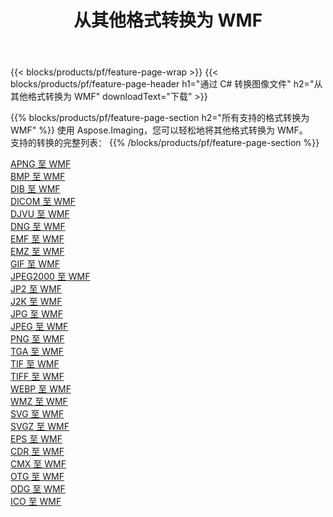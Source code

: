 ﻿---
title: 从其他格式转换为 WMF 
weight: 3920
url: /zh-hans/net/conversion/to/wmf 
lang: zh-hans
langdirlevel: 2
locales: zh-hans,ja,it,ru,de,es,fr,nl,id,lt,pl,pt,vi,tr,ko,zh-hant,ar,hi,th,sv,cs,uk,he
description: 使用 Aspose.Imaging，您可以轻松地将其他格式转换为 WMF
---

{{< blocks/products/pf/feature-page-wrap >}}
{{< blocks/products/pf/feature-page-header h1="通过 C# 转换图像文件" h2="从其他格式转换为 WMF" downloadText="下载" >}}


{{% blocks/products/pf/feature-page-section  h2="所有支持的格式转换为 WMF" %}}
使用 Aspose.Imaging，您可以轻松地将其他格式转换为 WMF。
<br/>
支持的转换的完整列表：
{{% /blocks/products/pf/feature-page-section %}}
<div class="container-fluid productfamilypage bg-gray">
    <div class="convertypes bg-gray agp-content section">
        <div class="container">
		<div class="row other-converters">
		    <div class='col-md-2 other-converter remove-lp remove-rp'><a href="/imaging/zh-hans/net/conversion/apng-to-wmf" >APNG 至 WMF</a></div>
<div class='col-md-2 other-converter remove-lp remove-rp'><a href="/imaging/zh-hans/net/conversion/bmp-to-wmf" >BMP 至 WMF</a></div>
<div class='col-md-2 other-converter remove-lp remove-rp'><a href="/imaging/zh-hans/net/conversion/dib-to-wmf" >DIB 至 WMF</a></div>
<div class='col-md-2 other-converter remove-lp remove-rp'><a href="/imaging/zh-hans/net/conversion/dicom-to-wmf" >DICOM 至 WMF</a></div>
<div class='col-md-2 other-converter remove-lp remove-rp'><a href="/imaging/zh-hans/net/conversion/djvu-to-wmf" >DJVU 至 WMF</a></div>
<div class='col-md-2 other-converter remove-lp remove-rp'><a href="/imaging/zh-hans/net/conversion/dng-to-wmf" >DNG 至 WMF</a></div>
<div class='col-md-2 other-converter remove-lp remove-rp'><a href="/imaging/zh-hans/net/conversion/emf-to-wmf" >EMF 至 WMF</a></div>
<div class='col-md-2 other-converter remove-lp remove-rp'><a href="/imaging/zh-hans/net/conversion/emz-to-wmf" >EMZ 至 WMF</a></div>
<div class='col-md-2 other-converter remove-lp remove-rp'><a href="/imaging/zh-hans/net/conversion/gif-to-wmf" >GIF 至 WMF</a></div>
<div class='col-md-2 other-converter remove-lp remove-rp'><a href="/imaging/zh-hans/net/conversion/jpeg2000-to-wmf" >JPEG2000 至 WMF</a></div>
<div class='col-md-2 other-converter remove-lp remove-rp'><a href="/imaging/zh-hans/net/conversion/jp2-to-wmf" >JP2 至 WMF</a></div>
<div class='col-md-2 other-converter remove-lp remove-rp'><a href="/imaging/zh-hans/net/conversion/j2k-to-wmf" >J2K 至 WMF</a></div>
<div class='col-md-2 other-converter remove-lp remove-rp'><a href="/imaging/zh-hans/net/conversion/jpg-to-wmf" >JPG 至 WMF</a></div>
<div class='col-md-2 other-converter remove-lp remove-rp'><a href="/imaging/zh-hans/net/conversion/jpeg-to-wmf" >JPEG 至 WMF</a></div>
<div class='col-md-2 other-converter remove-lp remove-rp'><a href="/imaging/zh-hans/net/conversion/png-to-wmf" >PNG 至 WMF</a></div>
<div class='col-md-2 other-converter remove-lp remove-rp'><a href="/imaging/zh-hans/net/conversion/tga-to-wmf" >TGA 至 WMF</a></div>
<div class='col-md-2 other-converter remove-lp remove-rp'><a href="/imaging/zh-hans/net/conversion/tif-to-wmf" >TIF 至 WMF</a></div>
<div class='col-md-2 other-converter remove-lp remove-rp'><a href="/imaging/zh-hans/net/conversion/tiff-to-wmf" >TIFF 至 WMF</a></div>
<div class='col-md-2 other-converter remove-lp remove-rp'><a href="/imaging/zh-hans/net/conversion/webp-to-wmf" >WEBP 至 WMF</a></div>
<div class='col-md-2 other-converter remove-lp remove-rp'><a href="/imaging/zh-hans/net/conversion/wmz-to-wmf" >WMZ 至 WMF</a></div>
<div class='col-md-2 other-converter remove-lp remove-rp'><a href="/imaging/zh-hans/net/conversion/svg-to-wmf" >SVG 至 WMF</a></div>
<div class='col-md-2 other-converter remove-lp remove-rp'><a href="/imaging/zh-hans/net/conversion/svgz-to-wmf" >SVGZ 至 WMF</a></div>
<div class='col-md-2 other-converter remove-lp remove-rp'><a href="/imaging/zh-hans/net/conversion/eps-to-wmf" >EPS 至 WMF</a></div>
<div class='col-md-2 other-converter remove-lp remove-rp'><a href="/imaging/zh-hans/net/conversion/cdr-to-wmf" >CDR 至 WMF</a></div>
<div class='col-md-2 other-converter remove-lp remove-rp'><a href="/imaging/zh-hans/net/conversion/cmx-to-wmf" >CMX 至 WMF</a></div>
<div class='col-md-2 other-converter remove-lp remove-rp'><a href="/imaging/zh-hans/net/conversion/otg-to-wmf" >OTG 至 WMF</a></div>
<div class='col-md-2 other-converter remove-lp remove-rp'><a href="/imaging/zh-hans/net/conversion/odg-to-wmf" >ODG 至 WMF</a></div>
<div class='col-md-2 other-converter remove-lp remove-rp'><a href="/imaging/zh-hans/net/conversion/ico-to-wmf" >ICO 至 WMF</a></div>
                </div>
        </div>
    </div>
</div>
<br/>

